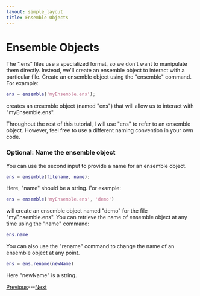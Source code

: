 ```yaml
---
layout: simple_layout
title: Ensemble Objects
---
```


# Ensemble Objects

The ".ens" files use a specialized format, so we don't want to manipulate them directly. Instead, we'll create an ensemble object to interact with a particular file. Create an ensemble object using the "ensemble" command. For example:
```matlab
ens = ensemble('myEnsemble.ens');
```
creates an ensemble object (named "ens") that will allow us to interact with "myEnsemble.ens".

Throughout the rest of this tutorial, I will use "ens" to refer to an ensemble object. However, feel free to use a different naming convention in your own code.

### Optional: Name the ensemble object

You can use the second input to provide a name for an ensemble object.
```matlab
ens = ensemble(filename, name);
```
Here, "name" should be a string. For example:
```matlab
ens = ensemble('myEnsemble.ens', 'demo')
```
will create an ensemble object named "demo" for the file "myEnsemble.ens". You can retrieve the name of ensemble object at any time using the "name" command:
```matlab
ens.name
```

You can also use the "rename" command to change the name of an ensemble object at any point.
```matlab
ens = ens.rename(newName)
```
Here "newName" is a string.

[Previous](save)---[Next](load)
